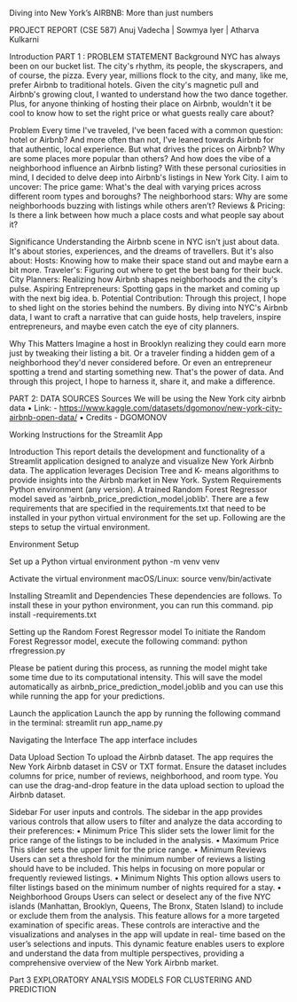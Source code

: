 Diving into New York’s AIRBNB: More than just numbers

PROJECT REPORT (CSE 587)
Anuj Vadecha | 
Sowmya Iyer |
Atharva Kulkarni 

Introduction
PART 1 : PROBLEM STATEMENT
Background
NYC has always been on our bucket list. The city's rhythm, its people, the skyscrapers, and of
course, the pizza. Every year, millions flock to the city, and many, like me, prefer Airbnb to
traditional hotels. Given the city's magnetic pull and Airbnb's growing clout, I wanted to
understand how the two dance together. Plus, for anyone thinking of hosting their place on
Airbnb, wouldn't it be cool to know how to set the right price or what guests really care about?

Problem
Every time I've traveled, I've been faced with a common question: hotel or Airbnb? And more
often than not, I've leaned towards Airbnb for that authentic, local experience. But what drives
the prices on Airbnb? Why are some places more popular than others? And how does the vibe
of a neighborhood influence an Airbnb listing? With these personal curiosities in mind, I decided
to delve deep into Airbnb's listings in New York City. I aim to uncover: The price game: What's
the deal with varying prices across different room types and boroughs? The neighborhood stars:
Why are some neighborhoods buzzing with listings while others aren’t? Reviews & Pricing: Is
there a link between how much a place costs and what people say about it?

Significance
Understanding the Airbnb scene in NYC isn't just about data. It's about stories, experiences,
and the dreams of travellers. But it's also about:
Hosts: Knowing how to make their space stand out and maybe earn a bit more. Traveler's:
Figuring out where to get the best bang for their buck. City Planners: Realizing how Airbnb
shapes neighborhoods and the city's pulse. Aspiring Entrepreneurs: Spotting gaps in the market
and coming up with the next big idea. b. Potential Contribution: Through this project, I hope to
shed light on the stories behind the numbers. By diving into NYC's Airbnb data, I want to craft a
narrative that can guide hosts, help travelers, inspire entrepreneurs, and maybe even catch the
eye of city planners.


Why This Matters
Imagine a host in Brooklyn realizing they could earn more just by tweaking their listing a bit. Or a
traveler finding a hidden gem of a neighborhood they'd never considered before. Or even an
entrepreneur spotting a trend and starting something new. That's the power of data. And
through this project, I hope to harness it, share it, and make a difference.

PART 2: DATA SOURCES
Sources
We will be using the New York city airbnb data
• Link: - https://www.kaggle.com/datasets/dgomonov/new-york-city-airbnb-open-data/
• Credits - DGOMONOV

Working Instructions for the Streamlit App

Introduction
This report details the development and functionality of a Streamlit application designed to analyze and visualize New York Airbnb data. 
The application leverages Decision Tree and K- means algorithms to provide insights into the Airbnb market in New York.
System Requirements
Python environment (any version).
A trained Random Forest Regressor model saved as ‘airbnb_price_prediction_model.joblib'. 
There are a few requirements that are specified in the requirements.txt that need to be installed in your python virtual environment for the set up. 
Following are the steps to setup the virtual environment.

Environment Setup

Set up a Python virtual environment
python -m venv venv

Activate the virtual environment
macOS/Linux: source venv/bin/activate

Installing Streamlit and Dependencies
These dependencies are follows. To install these in your python environment, you can run this command.
pip install -requirements.txt

Setting up the Random Forest Regressor model
To initiate the Random Forest Regressor model, execute the following command:
python rfregression.py

Please be patient during this process, as running the model might take some time due to its
computational intensity. This will save the model automatically as airbnb_price_prediction_model.joblib and you can use this while running the app for your predictions.

Launch the application
Launch the app by running the following command in the terminal:
streamlit run app_name.py

Navigating the Interface
The app interface includes

Data Upload Section To upload the Airbnb dataset.
The app requires the New York Airbnb dataset in CSV or TXT format. Ensure the dataset
includes columns for price, number of reviews, neighborhood, and room type. You can use the
drag-and-drop feature in the data upload section to upload the Airbnb dataset.

Sidebar For user inputs and controls.
The sidebar in the app provides various controls that allow users to filter and analyze the data
according to their preferences:
• Minimum Price This slider sets the lower limit for the price range of the listings to be included
in the analysis.
• Maximum Price This slider sets the upper limit for the price range.
• Minimum Reviews Users can set a threshold for the minimum number of reviews a listing
should have to be included. This helps in focusing on more popular or frequently reviewed
listings.
• Minimum Nights This option allows users to filter listings based on the minimum number of
nights required for a stay.
• Neighborhood Groups Users can select or deselect any of the five NYC islands (Manhattan,
Brooklyn, Queens, The Bronx, Staten Island) to include or exclude them from the analysis.
This feature allows for a more targeted examination of specific areas.
These controls are interactive and the visualizations and analyses in the app will update in real-
time based on the user’s selections and inputs. This dynamic feature enables users to explore
and understand the data from multiple perspectives, providing a comprehensive overview of the
New York Airbnb market.

Part 3
EXPLORATORY ANALYSIS
MODELS FOR CLUSTERING AND PREDICTION

